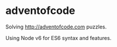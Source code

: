 # adventofcode
Solving http://adventofcode.com puzzles.

Using Node v6 for ES6 syntax and features.
